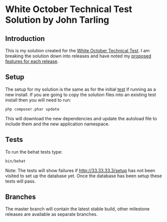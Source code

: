 White October Technical Test Solution by John Tarling
=====================================================

## Introduction
This is my solution created for the [White October Technical Test](Test.md).  I am breaking the solution down into releases and have noted my [proposed features for each release](Releases.md).

## Setup
The setup for my solution is the same as for the initial [test](Test.md) if running as a new install.  If you are going to copy the solution files into an existing test install then you will need to run:

	php composer.phar update

This will download the new dependencies and update the autoload file to include them and the new application namespace.

## Tests
To run the behat tests type:
	
	bin/behat

Note: The tests will show failures if http://33.33.33.3/setup has not been visited to set up the database yet.  Once the database has been setup these tests will pass.

## Branches
The master branch will contain the latest stable build, other milestone releases are available as separate branches.
